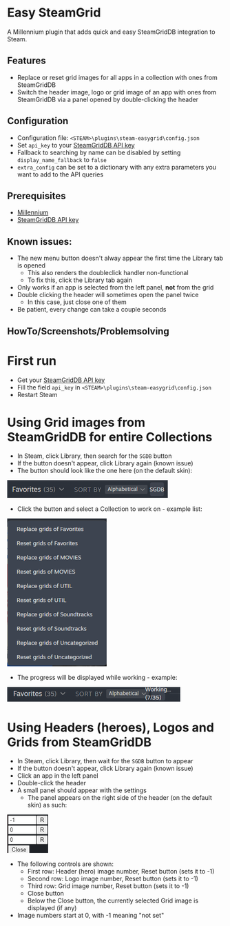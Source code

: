 # Easy SteamGrid

A Millennium plugin that adds quick and easy SteamGridDB integration to Steam.

## Features
- Replace or reset grid images for all apps in a collection with ones from SteamGridDB
- Switch the header image, logo or grid image of an app with ones from SteamGridDB via a panel opened by double-clicking the header

## Configuration
- Configuration file: `<STEAM>\plugins\steam-easygrid\config.json`
- Set `api_key` to your [SteamGridDB API key](https://www.steamgriddb.com/profile/preferences/api)
- Fallback to searching by name can be disabled by setting `display_name_fallback` to `false`
- `extra_config` can be set to a dictionary with any extra parameters you want to add to the API queries

## Prerequisites
- [Millennium](https://steambrew.app/)
- [SteamGridDB API key](https://www.steamgriddb.com/profile/preferences/api)

## Known issues:
- The new menu button doesn't alway appear the first time the Library tab is opened
    - This also renders the doubleclick handler non-functional
    - To fix this, click the Library tab again
- Only works if an app is selected from the left panel, **not** from the grid
- Double clicking the header will sometimes open the panel twice
    - In this case, just close one of them
- Be patient, every change can take a couple seconds

## HowTo/Screenshots/Problemsolving

# First run

- Get your [SteamGridDB API key](https://www.steamgriddb.com/profile/preferences/api)
- Fill the field `api_key` in `<STEAM>\plugins\steam-easygrid\config.json`
- Restart Steam

# Using Grid images from SteamGridDB for entire Collections

- In Steam, click Library, then search for the `SGDB` button
- If the button doesn't appear, click Library again (known issue)
- The button should look like the one here (on the default skin):

![SGDB button](screenshots/sgdb-button.png)

- Click the button and select a Collection to work on - example list:

![Example collection list](screenshots/sgdb-collections.png)

- The progress will be displayed while working - example:

![Searching for Grid images](screenshots/grid-working.png)

# Using Headers (heroes), Logos and Grids from SteamGridDB

- In Steam, click Library, then wait for the `SGDB` button to appear
- If the button doesn't appear, click Library again (known issue)
- Click an app in the left panel
- Double-click the header
- A small panel should appear with the settings
    - The panel appears on the right side of the header (on the default skin) as such:

![Settings panel](screenshots/header-panel.png)

- The following controls are shown:
    - First row: Header (hero) image number, Reset button (sets it to -1)
    - Second row: Logo image number, Reset button (sets it to -1)
    - Third row: Grid image number, Reset button (sets it to -1)
    - Close button
    - Below the Close button, the currently selected Grid image is displayed (if any)
- Image numbers start at 0, with -1 meaning "not set"